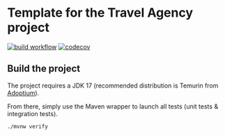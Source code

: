 # Template for the Travel Agency project

[![build workflow](https://github.com/samy-z/travel_agency/actions/workflows/build.yml/badge.svg)](https://github.com/samy-z/travel_agency/actions)
[![codecov](https://codecov.io/gh/samy-z/travel_agency/branch/main/graph/badge.svg)](https://codecov.io/gh/samy-z/travel_agency)

## Build the project

The project requires a JDK 17 (recommended distribution is Temurin from [Adoptium](https://adoptium.net/)).

From there, simply use the Maven wrapper to launch all tests (unit tests & integration tests).

`./mvnw verify`
